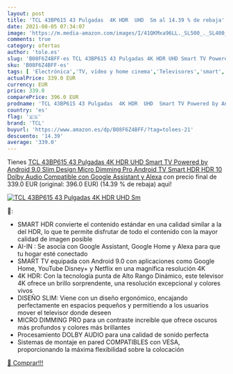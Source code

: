 ```yaml
---
layout: post
title: 'TCL 43BP615 43 Pulgadas  4K HDR  UHD  Sm al 14.39 % de rebaja'
date: 2021-08-05 07:34:07
image: 'https://m.media-amazon.com/images/I/41QKMxa96LL._SL500_._SL400_.jpg'
comments: true
category: ofertas
author: 'tole.es'
slug: 'B08F6Z4BFF-es TCL 43BP615 43 Pulgadas 4K HDR UHD Smart TV Powered by...'
sku: 'B08F6Z4BFF-es'
tags: [ 'Electrónica','TV, vídeo y home cinema','Televisores','smart','tcl','tv', ]
actualPrice: 339.0 EUR
currency: EUR
price: 339.0
comparePrice: 396.0 EUR
prodname: 'TCL 43BP615 43 Pulgadas  4K HDR  UHD  Smart TV Powered by Android 9.0  Slim Design  Micro Dimming Pro  Android TV Smart HDR  HDR 10  Dolby Audio  Compatible con Google Assistant y Alexa'
country: 'es'
flag: '🇪🇸'
brand: 'TCL'
buyurl: 'https://www.amazon.es/dp/B08F6Z4BFF/?tag=tolees-21'
descuento: '14.39'
average: '339.0'
---
```


Tienes [TCL 43BP615 43 Pulgadas  4K HDR  UHD  Smart TV Powered by Android 9.0  Slim Design  Micro Dimming Pro  Android TV Smart HDR  HDR 10  Dolby Audio  Compatible con Google Assistant y Alexa](https://www.amazon.es/dp/B08F6Z4BFF/?tag=tolees-21) con precio final de  339.0 EUR (original: 396.0 EUR) (14.39 %  de rebaja) aqui!

[![TCL 43BP615 43 Pulgadas  4K HDR  UHD  Sm](https://m.media-amazon.com/images/I/41QKMxa96LL._SL500_._SL400_.jpg)](https://www.amazon.es/dp/B08F6Z4BFF/?tag=tolees-21)

🔎:

- SMART HDR convierte el contenido estándar en una calidad similar a la del HDR, lo que te permite disfrutar de todo el contenido con la mayor calidad de imagen posible
- AI-IN : Se asocia con Google Assistant, Google Home y Alexa para que tu hogar esté conectado
- SMART TV equipada con Android 9.0 con aplicaciones como Google Home, YouTube Disney+ y Netflix en una magnífica resolución 4K
- 4K HDR: Con la tecnología punta de Alto Rango Dinámico, este televisor 4K ofrece un brillo sorprendente, una resolución excepcional y colores vivos
- DISEÑO SLIM: Viene con un diseño ergonómico, encajando perfectamente en espacios pequeños y permitiendo a los usuarios mover el televisor donde deseen
- MICRO DIMMING PRO para un contraste increíble que ofrece oscuros más profundos y colores más brillantes
- Procesamiento DOLBY AUDIO para una calidad de sonido perfecta
- Sistemas de montaje en pared COMPATIBLES con VESA, proporcionando la máxima flexibilidad sobre la colocación

[🛒 Comprar!!!](https://www.amazon.es/dp/B08F6Z4BFF/?tag=tolees-21)
